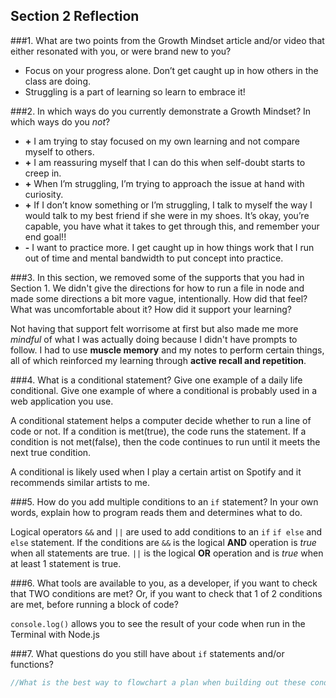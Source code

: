 ## Section 2 Reflection

###1. What are two points from the Growth Mindset article and/or video that either resonated with you, or were brand new to you?

  * Focus on your progress alone. Don’t get caught up in how others in the class are doing.
  * Struggling is a part of learning so learn to embrace it!

###2. In which ways do you currently demonstrate a Growth Mindset? In which ways do you _not_?

* **+** I am trying to stay focused on my own learning and not compare myself to others.
* **+** I am reassuring myself that I can do this when self-doubt starts to creep in.
* **+** When I’m struggling, I’m trying to approach the issue at hand with curiosity.
* **+** If I don’t know something or I’m struggling, I talk to myself the way I would talk to my best friend if she were in my shoes. It’s okay, you’re capable, you have what it takes to get through this, and remember your end goal!!
* **-** I want to practice more. I get caught up in how things work that I run out of time and mental bandwidth to put concept into practice.

###3. In this section, we removed some of the supports that you had in Section 1. We didn't give the directions for how to run a file in node and made some directions a bit more vague, intentionally. How did that feel? What was uncomfortable about it? How did it support your learning?

Not having that support felt worrisome at first but also made me more _mindful_ of what I was actually doing because I didn't have prompts to follow. I had to use **muscle memory** and my notes to perform certain things, all of which reinforced my learning through **active recall and repetition**.

###4. What is a conditional statement? Give one example of a daily life conditional. Give one example of where a conditional is probably used in a web application you use.

A conditional statement helps a computer decide whether to run a line of code or not. If a condition is met(true), the code runs the statement. If a condition is not met(false), then the code continues to run until it meets the next true condition.

A conditional is likely used when I play a certain artist on Spotify and it recommends similar artists to me.

###5. How do you add multiple conditions to an `if` statement? In your own words, explain how to program reads them and determines what to do.

Logical operators `&&` and `||` are used to add conditions to an `if` `if else` and `else` statement. If the conditions are
`&&` is the logical **AND** operation is _true_ when all statements are true.
`||` is the logical **OR** operation and is _true_ when at least 1 statement is true.

###6. What tools are available to you, as a developer, if you want to check that TWO conditions are met? Or, if you want to check that 1 of 2 conditions are met, before running a block of code?

`console.log()` allows you to see the result of your code when run in the Terminal with Node.js

###7. What questions do you still have about `if` statements and/or functions?

```javascript
//What is the best way to flowchart a plan when building out these conditionals?
```
